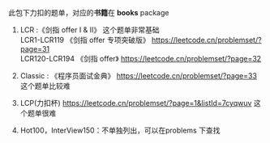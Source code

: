 此包下力扣的题单，对应的**书籍**在 **books** package

1. LCR :《剑指 offer I & II》 这个题单非常基础  
   LCR1-LCR119 《剑指 offer 专项突破版》 https://leetcode.cn/problemset/?page=31   
   LCR120-LCR194 《剑指 offer》  https://leetcode.cn/problemset/?page=32

2. Classic : 《程序员面试金典》 https://leetcode.cn/problemset/?page=33 这个题单比较难

3. LCP(力扣杯) https://leetcode.cn/problemset/?page=1&listId=7cyqwuv 这个题单很难

4. Hot100，InterView150：不单独列出，可以在problems 下查找
